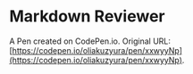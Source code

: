 # Markdown Reviewer

A Pen created on CodePen.io. Original URL: [https://codepen.io/oliakuzyura/pen/xxwyyNp](https://codepen.io/oliakuzyura/pen/xxwyyNp).


